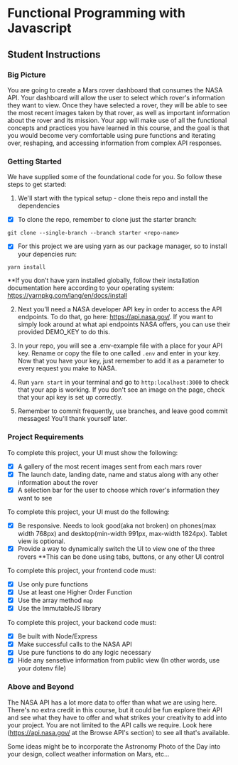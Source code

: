 # Functional Programming with Javascript 

## Student Instructions

### Big Picture

You are going to create a Mars rover dashboard that consumes the NASA API. Your dashboard will allow the user to select which rover's information they want to view. Once they have selected a rover, they will be able to see the most recent images taken by that rover, as well as important information about the rover and its mission. Your app will make use of all the functional concepts and practices you have learned in this course, and the goal is that you would become very comfortable using pure functions and iterating over, reshaping, and accessing information from complex API responses. 

### Getting Started

We have supplied some of the foundational code for you. So follow these steps to get started:

1. We'll start with the typical setup - clone theis repo and install the dependencies

 - [x] To clone the repo, remember to clone just the starter branch:

```git clone --single-branch --branch starter <repo-name>```

 - [X] For this project we are using yarn as our package manager, so to install your depencies run:

```yarn install``` 

**If you don’t have yarn installed globally, follow their installation documentation here according to your operating system: https://yarnpkg.com/lang/en/docs/install

2. Next you'll need a NASA developer API key in order to access the API endpoints. To do that, go here: https://api.nasa.gov/. If you want to simply look around at what api endpoints NASA offers, you can use their provided DEMO_KEY to do this.

3. In your repo, you will see a .env-example file with a place for your API key. Rename or copy the file to one called `.env` and enter in your key. Now that you have your key, just remember to add it as a parameter to every request you make to NASA.

5. Run `yarn start` in your terminal and go to `http:localhost:3000` to check that your app is working. If you don't see an image on the page, check that your api key is set up correctly.

6. Remember to commit frequently, use branches, and leave good commit messages! You'll thank yourself later.

### Project Requirements

To complete this project, your UI must show the following:

- [x] A gallery of the most recent images sent from each mars rover
- [x] The launch date, landing date, name and status along with any other information about the rover
- [x] A selection bar for the user to choose which rover's information they want to see

To complete this project, your UI must do the following:

- [x] Be responsive. Needs to look good(aka not broken) on phones(max width 768px) and desktop(min-width 991px, max-width 1824px). Tablet view is optional.
- [x] Provide a way to dynamically switch the UI to view one of the three rovers 
**This can be done using tabs, buttons, or any other UI control

To complete this project, your frontend code must:

- [x] Use only pure functions
- [x] Use at least one Higher Order Function
- [x] Use the array method `map`
- [x] Use the ImmutableJS library

To complete this project, your backend code must:

- [x] Be built with Node/Express
- [x] Make successful calls to the NASA API
- [x] Use pure functions to do any logic necessary
- [x] Hide any sensetive information from public view (In other words, use your dotenv file)

### Above and Beyond

The NASA API has a lot more data to offer than what we are using here. There's no extra credit in this course, but it could be fun explore their API and see what they have to offer and what strikes your creativity to add into your project. You are not limited to the API calls we require. Look here (https://api.nasa.gov/ at the Browse API's section) to see all that's available.

Some ideas might be to incorporate the Astronomy Photo of the Day into your design, collect weather information on Mars, etc...
